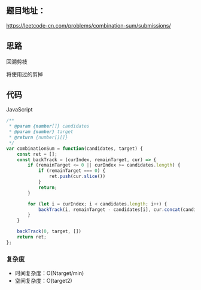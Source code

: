 ## 题目地址：

https://leetcode-cn.com/problems/combination-sum/submissions/



## 思路

回溯剪枝

将使用过的剪掉

## 代码

JavaScript

```javascript
/**
 * @param {number[]} candidates
 * @param {number} target
 * @return {number[][]}
 */
var combinationSum = function(candidates, target) {
    const ret = [];
    const backTrack = (curIndex, remainTarget, cur) => {
        if (remainTarget <= 0 || curIndex >= candidates.length) {
            if (remainTarget === 0) {
                ret.push(cur.slice())
            }
            return;
        }

        for (let i = curIndex; i < candidates.length; i++) {
            backTrack(i, remainTarget - candidates[i], cur.concat(candidates[i]))
        }
    }

    backTrack(0, target, [])
    return ret;
};
```



### 复杂度

- 时间复杂度：O(Ntarget/min)
- 空间复杂度：O(target2)